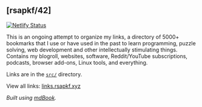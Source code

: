 ## [rsapkf/42]

[![Netlify Status](https://api.netlify.com/api/v1/badges/b5c1ffb7-5671-44de-8660-7389068f3649/deploy-status)](https://app.netlify.com/sites/rsapkf-links/deploys)

This is an ongoing attempt to organize my links, a directory of 5000+ bookmarks that I use or have used in the past to learn programming, puzzle solving, web development and other intellectually stimulating things. Contains my blogroll, websites, software, Reddit/YouTube subscriptions, podcasts, browser add-ons, Linux tools, and everything.

Links are in the [`src/`](https://github.com/rsapkf/42/tree/main/src) directory.

View all links: [links.rsapkf.xyz](https://links.rsapkf.xyz/)

_Built using [mdBook](https://github.com/rust-lang/mdBook)._
